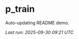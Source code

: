 # p_train

Auto-updating README demo.

<!--START_SECTION:status-->
_Last run: 2025-09-30 09:21 UTC_
<!--END_SECTION:status-->





































































































































































































































































































































































































































































































































































































































































































































































































































































































































































